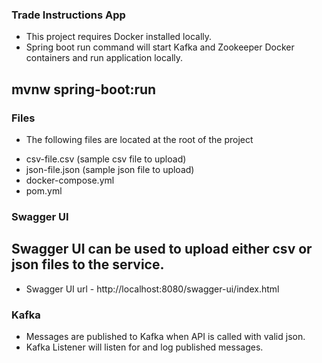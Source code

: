 ### Trade Instructions App
* This project requires Docker installed locally.
* Spring boot run command will start Kafka and Zookeeper Docker containers and run application locally.

## mvnw spring-boot:run

### Files
* The following files are located at the root of the project
- csv-file.csv (sample csv file to upload)
- json-file.json (sample json file to upload)
- docker-compose.yml
- pom.yml

### Swagger UI
## Swagger UI can be used to upload either csv or json files to the service.
- Swagger UI url - http://localhost:8080/swagger-ui/index.html

### Kafka
- Messages are published to Kafka when API is called with valid json.
- Kafka Listener will listen for and log published messages.
